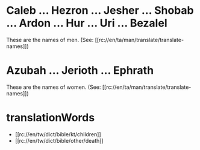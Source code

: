 # Caleb ... Hezron ... Jesher ... Shobab ... Ardon ... Hur ... Uri ... Bezalel

These are the names of men. (See: [[rc://en/ta/man/translate/translate-names]])

# Azubah ... Jerioth ... Ephrath

These are the names of women. (See: [[rc://en/ta/man/translate/translate-names]])

# translationWords

* [[rc://en/tw/dict/bible/kt/children]]
* [[rc://en/tw/dict/bible/other/death]]